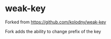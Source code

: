weak-key
===

Forked from https://github.com/kolodny/weak-key

Fork adds the ability to change prefix of the key
